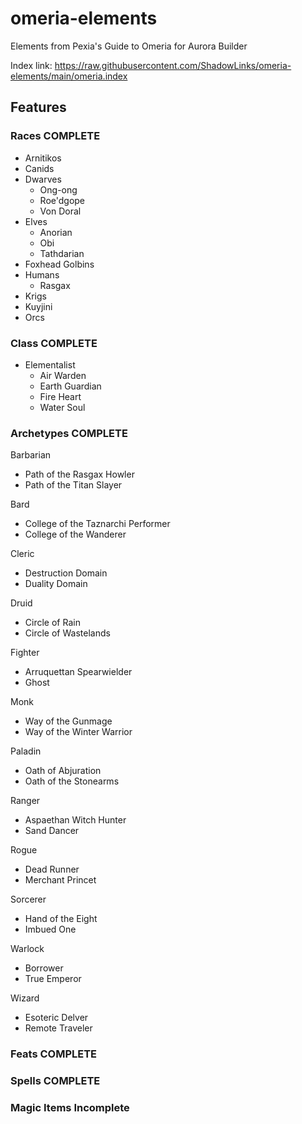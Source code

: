 # omeria-elements
Elements from Pexia's Guide to Omeria for Aurora Builder

Index link: https://raw.githubusercontent.com/ShadowLinks/omeria-elements/main/omeria.index

## Features
### Races COMPLETE
- Arnitikos
- Canids
- Dwarves
    - Ong-ong
    - Roe'dgope
    - Von Doral
- Elves
    - Anorian
    - Obi
    - Tathdarian
- Foxhead Golbins
- Humans
    - Rasgax
- Krigs
- Kuyjini
- Orcs

### Class COMPLETE
- Elementalist
    - Air Warden
    - Earth Guardian
    - Fire Heart
    - Water Soul


### Archetypes COMPLETE
Barbarian
- Path of the Rasgax Howler
- Path of the Titan Slayer

Bard
- College of the Taznarchi Performer
- College of the Wanderer

Cleric
- Destruction Domain
- Duality Domain

Druid
- Circle of Rain
- Circle of Wastelands

Fighter
- Arruquettan Spearwielder
- Ghost

Monk
- Way of the Gunmage
- Way of the Winter Warrior

Paladin
- Oath of Abjuration
- Oath of the Stonearms

Ranger
- Aspaethan Witch Hunter
- Sand Dancer

Rogue
- Dead Runner
- Merchant Princet

Sorcerer
- Hand of the Eight
- Imbued One

Warlock
- Borrower
- True Emperor

Wizard
- Esoteric Delver
- Remote Traveler

### Feats COMPLETE

### Spells COMPLETE

### Magic Items Incomplete
